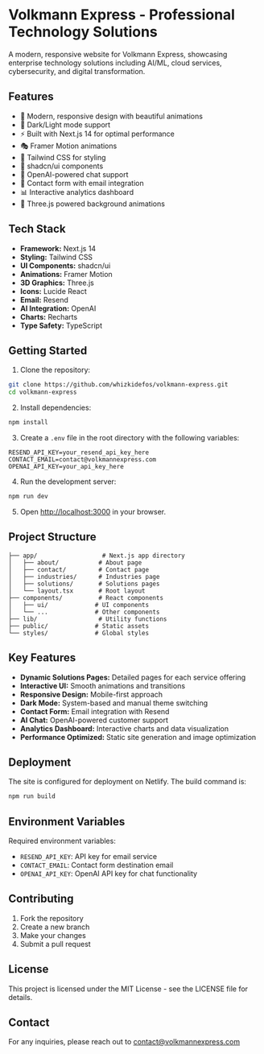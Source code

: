 # Volkmann Express - Professional Technology Solutions

A modern, responsive website for Volkmann Express, showcasing enterprise technology solutions including AI/ML, cloud services, cybersecurity, and digital transformation.

## Features

- 🎨 Modern, responsive design with beautiful animations
- 🌙 Dark/Light mode support
- ⚡ Built with Next.js 14 for optimal performance
- 🎭 Framer Motion animations
- 🎨 Tailwind CSS for styling
- 🧩 shadcn/ui components
- 💬 OpenAI-powered chat support
- 📧 Contact form with email integration
- 📊 Interactive analytics dashboard
- 🎨 Three.js powered background animations

## Tech Stack

- **Framework:** Next.js 14
- **Styling:** Tailwind CSS
- **UI Components:** shadcn/ui
- **Animations:** Framer Motion
- **3D Graphics:** Three.js
- **Icons:** Lucide React
- **Email:** Resend
- **AI Integration:** OpenAI
- **Charts:** Recharts
- **Type Safety:** TypeScript

## Getting Started

1. Clone the repository:
```bash
git clone https://github.com/whizkidefos/volkmann-express.git
cd volkmann-express
```

2. Install dependencies:
```bash
npm install
```

3. Create a `.env` file in the root directory with the following variables:
```env
RESEND_API_KEY=your_resend_api_key_here
CONTACT_EMAIL=contact@volkmannexpress.com
OPENAI_API_KEY=your_api_key_here
```

4. Run the development server:
```bash
npm run dev
```

5. Open [http://localhost:3000](http://localhost:3000) in your browser.

## Project Structure

```
├── app/                  # Next.js app directory
│   ├── about/           # About page
│   ├── contact/         # Contact page
│   ├── industries/      # Industries page
│   ├── solutions/       # Solutions pages
│   └── layout.tsx       # Root layout
├── components/          # React components
│   ├── ui/             # UI components
│   └── ...             # Other components
├── lib/                 # Utility functions
├── public/             # Static assets
└── styles/             # Global styles
```

## Key Features

- **Dynamic Solutions Pages:** Detailed pages for each service offering
- **Interactive UI:** Smooth animations and transitions
- **Responsive Design:** Mobile-first approach
- **Dark Mode:** System-based and manual theme switching
- **Contact Form:** Email integration with Resend
- **AI Chat:** OpenAI-powered customer support
- **Analytics Dashboard:** Interactive charts and data visualization
- **Performance Optimized:** Static site generation and image optimization

## Deployment

The site is configured for deployment on Netlify. The build command is:

```bash
npm run build
```

## Environment Variables

Required environment variables:

- `RESEND_API_KEY`: API key for email service
- `CONTACT_EMAIL`: Contact form destination email
- `OPENAI_API_KEY`: OpenAI API key for chat functionality

## Contributing

1. Fork the repository
2. Create a new branch
3. Make your changes
4. Submit a pull request

## License

This project is licensed under the MIT License - see the LICENSE file for details.

## Contact

For any inquiries, please reach out to contact@volkmannexpress.com